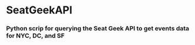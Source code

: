 # SeatGeekAPI

### Python scrip for querying the Seat Geek API to get events data for NYC, DC, and SF
